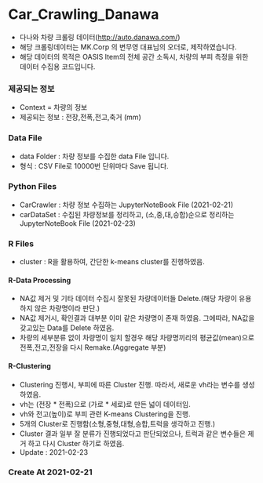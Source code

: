 # Car_Crawling_Danawa
- 다나와 차량 크롤링 데이터(http://auto.danawa.com/)
- 해당 크롤링데이터는 MK.Corp 의 변무영 대표님의 오더로, 제작하였습니다.
- 해당 데이터의 목적은 OASIS Item의 전체 공간 소독시, 차량의 부피 측정을 위한 데이터 수집용 코드입니다.


### 제공되는 정보
- Context = 차량의 정보
- 제공되는 정보 : 전장,전폭,전고,축거 (mm)


### Data File
- data Folder : 차량 정보를 수집한 data File 입니다. 
- 형식 : CSV File로 10000번 단위마다 Save 됩니다.


### Python Files
- CarCrawler : 차량 정보 수집하는 JupyterNoteBook File (2021-02-21)
- carDataSet : 수집된 차량정보를 정리하고, (소,중,대,승합)순으로 정리하는 JupyterNoteBook File (2021-02-23)


### R Files
- cluster : R을 활용하여, 간단한 k-means cluster를 진행하였음.

#### R-Data Processing
- NA값 제거 및 기타 데이터 수집시 잘못된 차량데이터들 Delete.(해당 차량이 유용하지 않은 차량명이라 판단.)
- NA값 제거시, 확인결과 대부분 이미 같은 차량명이 존재 하였음. 그에따라, NA값을 갖고있는 Data를 Delete 하였음. 
- 차량의 세부분류 없이 차량명이 일치 할경우 해당 차량명끼리의 평균값(mean)으로 전폭,전고,전장을 다시 Remake.(Aggregate 부분)

#### R-Clustering
- Clustering 진행시, 부피에 따른 Cluster 진행. 따라서, 새로운 vh라는 변수를 생성하였음.
- vh는 (전장 * 전폭)으로 (가로 * 세로)로 만든 넓이 데이터임.
- vh와 전고(높이)로 부피 관련 K-means Clustering을 진행.
- 5개의 Cluster로 진행함(소형,중형,대형,승합,트럭을 생각하고 진행.)
- Cluster 결과 일부 잘 분류가 진행되었다고 판단되었으나, 트럭과 같은 변수들은 제거 하고 다시 Cluster 하기로 하였음.
- Update : 2021-02-23 

 
### Create At 2021-02-21
